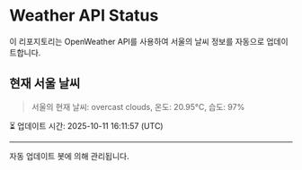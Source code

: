
# Weather API Status

이 리포지토리는 OpenWeather API를 사용하여 서울의 날씨 정보를 자동으로 업데이트합니다.

## 현재 서울 날씨
> 서울의 현재 날씨: overcast clouds, 온도: 20.95°C, 습도: 97%

⏳ 업데이트 시간: 2025-10-11 16:11:57 (UTC)

---
자동 업데이트 봇에 의해 관리됩니다.
